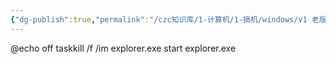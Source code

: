 ```yaml
---
{"dg-publish":true,"permalink":"/czc知识库/1-计算机/1-搞机/windows/v1 老版/bat-重启资源管理器bat脚本/","dgPassFrontmatter":true,"created":"2024-06-18T17:45:20.288+08:00","updated":"2024-12-08T12:34:13.018+08:00"}
---
```



@echo off
taskkill /f /im explorer.exe
start explorer.exe
